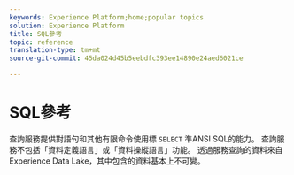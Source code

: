 ```yaml
---
keywords: Experience Platform;home;popular topics
solution: Experience Platform
title: SQL參考
topic: reference
translation-type: tm+mt
source-git-commit: 45da024d45b5eebdfc393ee14890e24aed6021ce

---
```



# SQL參考

查詢服務提供對語句和其他有限命令使用標 `SELECT` 準ANSI SQL的能力。 查詢服務不包括「資料定義語言」或「資料操縱語言」功能。 透過服務查詢的資料來自Experience Data Lake，其中包含的資料基本上不可變。
